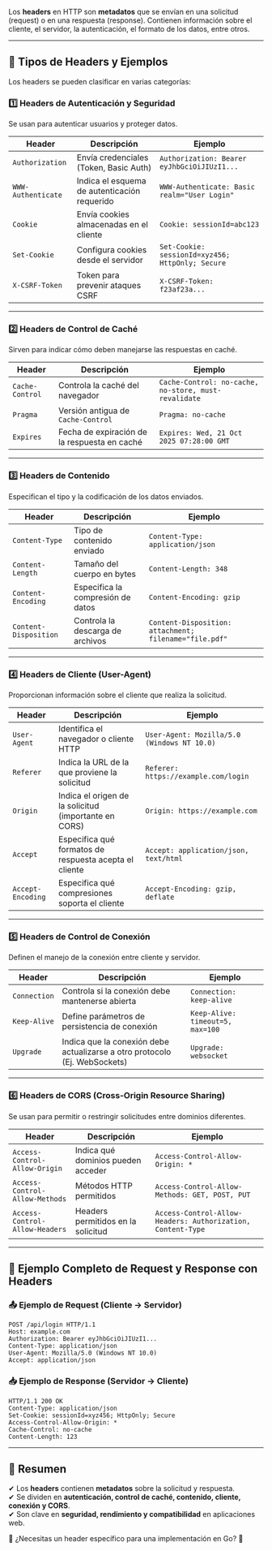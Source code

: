 Los **headers** en HTTP son **metadatos** que se envían en una solicitud (request) o en una respuesta (response). Contienen información sobre el cliente, el servidor, la autenticación, el formato de los datos, entre otros.

---

## **📌 Tipos de Headers y Ejemplos**

Los headers se pueden clasificar en varias categorías:

### **1️⃣ Headers de Autenticación y Seguridad**

Se usan para autenticar usuarios y proteger datos.

| Header             | Descripción                                  | Ejemplo                                          |
| ------------------ | -------------------------------------------- | ------------------------------------------------ |
| `Authorization`    | Envía credenciales (Token, Basic Auth)       | `Authorization: Bearer eyJhbGciOiJIUzI1...`      |
| `WWW-Authenticate` | Indica el esquema de autenticación requerido | `WWW-Authenticate: Basic realm="User Login"`     |
| `Cookie`           | Envía cookies almacenadas en el cliente      | `Cookie: sessionId=abc123`                       |
| `Set-Cookie`       | Configura cookies desde el servidor          | `Set-Cookie: sessionId=xyz456; HttpOnly; Secure` |
| `X-CSRF-Token`     | Token para prevenir ataques CSRF             | `X-CSRF-Token: f23af23a...`                      |

---

### **2️⃣ Headers de Control de Caché**

Sirven para indicar cómo deben manejarse las respuestas en caché.

| Header          | Descripción                                  | Ejemplo                                              |
| --------------- | -------------------------------------------- | ---------------------------------------------------- |
| `Cache-Control` | Controla la caché del navegador              | `Cache-Control: no-cache, no-store, must-revalidate` |
| `Pragma`        | Versión antigua de `Cache-Control`           | `Pragma: no-cache`                                   |
| `Expires`       | Fecha de expiración de la respuesta en caché | `Expires: Wed, 21 Oct 2025 07:28:00 GMT`             |

---

### **3️⃣ Headers de Contenido**

Especifican el tipo y la codificación de los datos enviados.

| Header                | Descripción                       | Ejemplo                                                |
| --------------------- | --------------------------------- | ------------------------------------------------------ |
| `Content-Type`        | Tipo de contenido enviado         | `Content-Type: application/json`                       |
| `Content-Length`      | Tamaño del cuerpo en bytes        | `Content-Length: 348`                                  |
| `Content-Encoding`    | Especifica la compresión de datos | `Content-Encoding: gzip`                               |
| `Content-Disposition` | Controla la descarga de archivos  | `Content-Disposition: attachment; filename="file.pdf"` |

---

### **4️⃣ Headers de Cliente (User-Agent)**

Proporcionan información sobre el cliente que realiza la solicitud.

| Header            | Descripción                                            | Ejemplo                                     |
| ----------------- | ------------------------------------------------------ | ------------------------------------------- |
| `User-Agent`      | Identifica el navegador o cliente HTTP                 | `User-Agent: Mozilla/5.0 (Windows NT 10.0)` |
| `Referer`         | Indica la URL de la que proviene la solicitud          | `Referer: https://example.com/login`        |
| `Origin`          | Indica el origen de la solicitud (importante en CORS)  | `Origin: https://example.com`               |
| `Accept`          | Especifica qué formatos de respuesta acepta el cliente | `Accept: application/json, text/html`       |
| `Accept-Encoding` | Especifica qué compresiones soporta el cliente         | `Accept-Encoding: gzip, deflate`            |

---

### **5️⃣ Headers de Control de Conexión**

Definen el manejo de la conexión entre cliente y servidor.

| Header       | Descripción                                                                | Ejemplo                          |
| ------------ | -------------------------------------------------------------------------- | -------------------------------- |
| `Connection` | Controla si la conexión debe mantenerse abierta                            | `Connection: keep-alive`         |
| `Keep-Alive` | Define parámetros de persistencia de conexión                              | `Keep-Alive: timeout=5, max=100` |
| `Upgrade`    | Indica que la conexión debe actualizarse a otro protocolo (Ej. WebSockets) | `Upgrade: websocket`             |

---

### **6️⃣ Headers de CORS (Cross-Origin Resource Sharing)**

Se usan para permitir o restringir solicitudes entre dominios diferentes.

| Header                         | Descripción                        | Ejemplo                                                     |
| ------------------------------ | ---------------------------------- | ----------------------------------------------------------- |
| `Access-Control-Allow-Origin`  | Indica qué dominios pueden acceder | `Access-Control-Allow-Origin: *`                            |
| `Access-Control-Allow-Methods` | Métodos HTTP permitidos            | `Access-Control-Allow-Methods: GET, POST, PUT`              |
| `Access-Control-Allow-Headers` | Headers permitidos en la solicitud | `Access-Control-Allow-Headers: Authorization, Content-Type` |

---

## **📌 Ejemplo Completo de Request y Response con Headers**

### **📤 Ejemplo de Request (Cliente → Servidor)**

```http
POST /api/login HTTP/1.1
Host: example.com
Authorization: Bearer eyJhbGciOiJIUzI1...
Content-Type: application/json
User-Agent: Mozilla/5.0 (Windows NT 10.0)
Accept: application/json
```

### **📥 Ejemplo de Response (Servidor → Cliente)**

```http
HTTP/1.1 200 OK
Content-Type: application/json
Set-Cookie: sessionId=xyz456; HttpOnly; Secure
Access-Control-Allow-Origin: *
Cache-Control: no-cache
Content-Length: 123
```

---

## **🔹 Resumen**

✔ Los **headers** contienen **metadatos** sobre la solicitud y respuesta.  
✔ Se dividen en **autenticación, control de caché, contenido, cliente, conexión y CORS**.  
✔ Son clave en **seguridad, rendimiento y compatibilidad** en aplicaciones web.

🔹 ¿Necesitas un header específico para una implementación en Go? 🚀
